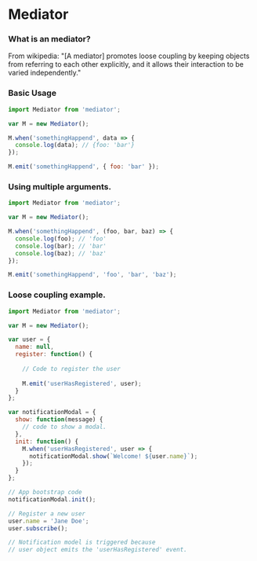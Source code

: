 # Mediator

### What is an mediator?

From wikipedia: "[A mediator] promotes loose coupling by keeping objects from referring to each other explicitly, and it allows their interaction to be varied independently."


### Basic Usage

```js
import Mediator from 'mediator';

var M = new Mediator();

M.when('somethingHappend', data => {
  console.log(data); // {foo: 'bar'}
});

M.emit('somethingHappend', { foo: 'bar' });

```

### Using multiple arguments. 

```js
import Mediator from 'mediator';

var M = new Mediator();

M.when('somethingHappend', (foo, bar, baz) => {
  console.log(foo); // 'foo'
  console.log(bar); // 'bar'
  console.log(baz); // 'baz'
});

M.emit('somethingHappend', 'foo', 'bar', 'baz');

```

### Loose coupling example.

```js
import Mediator from 'mediator';

var M = new Mediator();

var user = {
  name: null, 
  register: function() {
  
    // Code to register the user
  
    M.emit('userHasRegistered', user);
  }
};

var notificationModal = {
  show: function(message) {
    // code to show a modal.
  },
  init: function() {
    M.when('userHasRegistered', user => {
      notificationModal.show(`Welcome! ${user.name}`);
    });
  }  
};

// App bootstrap code
notificationModal.init();

// Register a new user
user.name = 'Jane Doe';
user.subscribe();

// Notification model is triggered because 
// user object emits the 'userHasRegistered' event.

```

